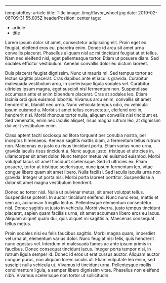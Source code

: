 ---
templateKey: article
title: Title
image: /img/flavor_wheel.jpg
date: 2019-02-06T09:31:55.005Z
headerPosition: center
tags:
  - article
  - title

Lorem ipsum dolor sit amet, consectetur adipiscing elit. Proin eget ex feugiat, eleifend eros eu, pharetra enim. Donec id arcu sit amet urna convallis placerat. Phasellus aliquam nisl ac mi tincidunt feugiat at et tellus. Nam nec eleifend nisl, eget pellentesque tortor. Etiam ut posuere diam. Sed sodales efficitur vestibulum. Aenean convallis dolor eu dictum laoreet.

Duis placerat feugiat dignissim. Nunc ut mauris mi. Sed tempus tortor ac lectus sagittis placerat. Cras dapibus ante et iaculis gravida. Curabitur malesuada vestibulum arcu, in scelerisque ligula sodales vel. Curabitur ultricies ipsum magna, eget suscipit nisl fermentum non. Suspendisse accumsan ante et enim bibendum placerat. Cras at sodales leo. Etiam lacinia orci quis euismod lobortis. Vivamus arcu enim, convallis sit amet hendrerit in, blandit nec urna. Nunc vehicula tempus odio, eu vehicula ipsum euismod a. Morbi sit amet tellus consectetur, eleifend orci in, hendrerit nisi. Morbi rhoncus tortor nulla, aliquam convallis nisi tincidunt et. Sed venenatis, enim nec iaculis aliquet, risus magna rutrum leo, at dignissim dui velit vestibulum enim.

Class aptent taciti sociosqu ad litora torquent per conubia nostra, per inceptos himenaeos. Aenean sagittis mattis diam, a fermentum tellus rutrum non. Maecenas eu justo eu risus tincidunt porta. Etiam varius nunc urna, gravida iaculis risus tincidunt a. Nunc augue justo, tristique et ultricies in, ullamcorper sit amet dolor. Nunc tempor metus vel euismod euismod. Morbi volutpat lacus sit amet tincidunt scelerisque. Sed id ultricies ex. Etiam posuere, tortor at tristique scelerisque, nunc ipsum fermentum leo, vitae congue libero quam sit amet libero. Nulla facilisi. Sed iaculis iaculis urna non gravida. Integer ut porta nisl. Morbi porta laoreet porttitor. Suspendisse a dolor sit amet magna vestibulum hendrerit.

Donec ac tortor nisl. Nulla ut pulvinar metus, sit amet volutpat tellus. Suspendisse potenti. In auctor tincidunt eleifend. Nunc nunc eros, mattis et sem ac, accumsan fringilla lectus. Pellentesque elementum consectetur nisl. Donec sagittis ut justo in vehicula. Morbi viverra, justo tempus tincidunt placerat, sapien quam facilisis urna, sit amet accumsan libero eros eu lacus. Aliquam aliquet quam dui, quis aliquet mi sagittis a. Maecenas consequat tellus metus.

Proin sodales nisi eu felis faucibus sagittis. Morbi magna quam, imperdiet vel urna at, elementum varius dolor. Nunc feugiat nisi felis, quis hendrerit nunc egestas vel. Interdum et malesuada fames ac ante ipsum primis in faucibus. Donec consequat tincidunt lacus. Integer porta tempor nisi, in rutrum ligula semper id. Donec id eros ut erat cursus auctor. Aliquam auctor congue purus, non aliquam lorem iaculis ut. Etiam vulputate leo enim, sed suscipit nulla vehicula ut. Vivamus id tincidunt urna. Pellentesque mollis condimentum ligula, a semper libero dignissim vitae. Phasellus non eleifend nibh. Vivamus scelerisque non tortor ut sollicitudin.
